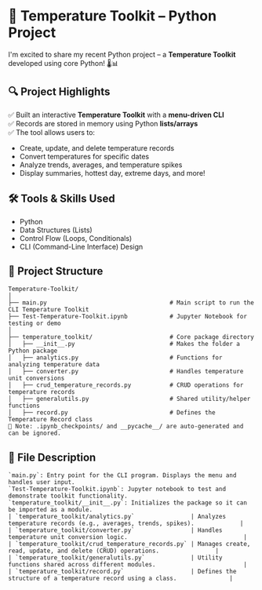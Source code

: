 # 🚀 Temperature Toolkit – Python Project

I'm excited to share my recent Python project – a **Temperature Toolkit** developed using core Python! 🌡️📊

## 🔍 Project Highlights

✅ Built an interactive **Temperature Toolkit** with a **menu-driven CLI**  
✅ Records are stored in memory using Python **lists/arrays**  
✅ The tool allows users to:
- Create, update, and delete temperature records  
- Convert temperatures for specific dates  
- Analyze trends, averages, and temperature spikes  
- Display summaries, hottest day, extreme days, and more!

## 🛠️ Tools & Skills Used

- Python  
- Data Structures (Lists)  
- Control Flow (Loops, Conditionals)  
- CLI (Command-Line Interface) Design

## 📁 Project Structure
```text
Temperature-Toolkit/
│
├── main.py                                   # Main script to run the CLI Temperature Toolkit
├── Test-Temperature-Toolkit.ipynb            # Jupyter Notebook for testing or demo
│
├── temperature_toolkit/                      # Core package directory
│   ├── __init__.py                           # Makes the folder a Python package
│   ├── analytics.py                          # Functions for analyzing temperature data
│   ├── converter.py                          # Handles temperature unit conversions
│   ├── crud_temperature_records.py           # CRUD operations for temperature records
│   ├── generalutils.py                       # Shared utility/helper functions
│   ├── record.py                             # Defines the Temperature Record class
📝 Note: .ipynb_checkpoints/ and __pycache__/ are auto-generated and can be ignored.
```


## 📄 **File Description**
```text
`main.py`: Entry point for the CLI program. Displays the menu and handles user input.
`Test-Temperature-Toolkit.ipynb`: Jupyter notebook to test and demonstrate toolkit functionality.
`temperature_toolkit/__init__.py`: Initializes the package so it can be imported as a module.
| `temperature_toolkit/analytics.py`                | Analyzes temperature records (e.g., averages, trends, spikes).             |
| `temperature_toolkit/converter.py`                | Handles temperature unit conversion logic.                                 |
| `temperature_toolkit/crud_temperature_records.py` | Manages create, read, update, and delete (CRUD) operations.                |
| `temperature_toolkit/generalutils.py`             | Utility functions shared across different modules.                         |
| `temperature_toolkit/record.py`                   | Defines the structure of a temperature record using a class.               |


```